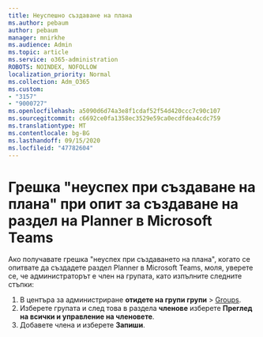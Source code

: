 ```yaml
---
title: Неуспешно създаване на плана
ms.author: pebaum
author: pebaum
manager: mnirkhe
ms.audience: Admin
ms.topic: article
ms.service: o365-administration
ROBOTS: NOINDEX, NOFOLLOW
localization_priority: Normal
ms.collection: Adm_O365
ms.custom:
- "3157"
- "9000727"
ms.openlocfilehash: a5090d6d74a3e8f1cdaf52f54d420ccc7c90c107
ms.sourcegitcommit: c6692ce0fa1358ec3529e59ca0ecdfdea4cdc759
ms.translationtype: MT
ms.contentlocale: bg-BG
ms.lasthandoff: 09/15/2020
ms.locfileid: "47782604"
---
```

# <a name="failed-to-create-the-plan-error-when-trying-to-create-a-planner-tab-in-microsoft-teams"></a>Грешка "неуспех при създаване на плана" при опит за създаване на раздел на Planner в Microsoft Teams

Ако получавате грешка "неуспех при създаването на плана", когато се опитвате да създадете раздел Planner в Microsoft Teams, моля, уверете се, че администраторът е член на групата, като изпълните следните стъпки:

1. В центъра за администриране **отидете на групи групи**  >  [Groups](https://admin.microsoft.com/Adminportal/Home?source=applauncher#/groups). 
2. Изберете групата и след това в раздела **членове** изберете **Преглед на всички и управление на членовете**.
3. Добавете члена и изберете **Запиши**.